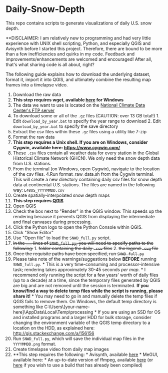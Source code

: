 # Daily-Snow-Depth
This repo contains scripts to generate visualizations of daily U.S. snow depth.

**DISCLAIMER: I am relatively new to programming and had very little experience with UNIX shell scripting, Python, and especially QGIS and Avisynth before I started this project. Therefore, there are bound to be more than a few inefficiencies and quirks in my code. Feedback and improvements/enhancements are welcomed and encouraged! After all, that's what sharing code is all about, right?

The following guide explains how to download the underlying dataset, format it, import it into QGIS, and ultimately combine the resulting map frames into a timelapse video.

1. Download the raw data 
  1. **This step requires wget, available [here](http://gnuwin32.sourceforge.net/packages/wget.htm) for Windows**
  2. The data we want to use is located on the [National Climate Data Center's FTP server](ftp://ftp.ncdc.noaa.gov/pub/data/ghcn/daily/by_year/)
  3. To download some or all of the `.gz` files (CAUTION: over 13 GB total!)
    1. Edit `download_by_year.bat` to specify the year range to download
    2. Edit `download_by_year.bat` to specify the save directory
  4. Extract the csv files within these `.gz` files using a utility like 7-zip
2. Format the raw data
  1. **This step requires a Unix shell. If you are on Windows, consider Cygwin, available here: https://www.cygwin.com/**
  2. These `.csv` files contain all weather data for every station in the Global Historical Climate Network (GHCN). We only need the snow depth data from U.S. stations.
  3. From the terminal (on Windows, open Cygwin), navigate to the location of the csv files.
  4.Run format_raw_data.sh from the Cygwin terminal. This will create a new directory containing daily csv files for snow depth data at continental U.S. stations. The files are named in the following way: `L48US_YYYYMMDD.csv`
3. Create spatially-interpolated snow depth maps
  1. **This step requires [QGIS](http://www.qgis.org/)**
  2. Open QGIS
  3. Check the box next to "Render" in the QGIS window. This speeds up the rendering because it prevents QGIS from displaying the intermediate and final canvases during processing.
  4. Click the Python logo to open the Python Console within QGIS.
  5. Click "Show Editor"
  6. Use "Open file" to load the `SNWD_full.py` script.
  7. ~~In the ___ lines of `SNWD_full.py`, you will need to specify paths to the following:~~
    1. ~~folder containing the daily `.csv` files~~
    2. ~~the legend `.svg` file~~
  8. ~~Once the requisite paths have been specified, run `SNWD_full.py`~~
  9. Please take note of the warnings/suggestions below **BEFORE** running `SNWD_full.py`.
    * This is a very time-consuming and processor-intensive task; rendering takes approximately 30-45 seconds *per map*.
    * I recommend only running the script for a few years' worth of daily files (up to a decade) at a time, since the temporary files generated by QGIS are big and are not removed until the session is terminated. **If you know/find a way to delete temp files while the script is running, please share it!**
    * You may need to go in and manually delete the temp files if QGIS fails to remove them. On Windows, the default temp directory is something like C:\Users\\[your-name-here]\AppData\Local\Temp\processing
    * If you are using an SSD for OS and installed programs and a larger HDD for bulk storage, consider changing the environment variable of the QGIS temp directory to a location on the HDD, as explained here: http://gis.stackexchange.com/a/156156
  10. Run `SNWD_full.py`, which will save the individual map files in the `YYYYMMDD.png` format.
4. Create timelapse video from daily map images
  1. **This step requires the following:
    * Avisynth, available [here](http://sourceforge.net/projects/avisynth2/)
    * MeGUI, available here: 
    * An up-to-date version of ffmpeg, available [here](https://www.ffmpeg.org/download.html) (or [here](http://ffmpeg.zeranoe.com/builds/) if you wish to use a build that has already been compiled)
